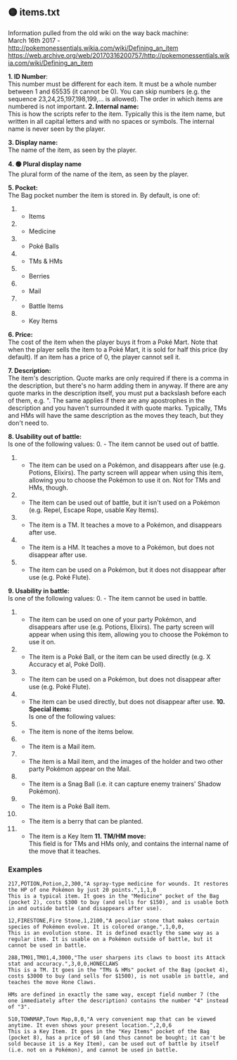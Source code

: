 ## 🟡 items.txt

Information pulled from the old wiki on the way back machine:  
March 16th 2017 - http://pokemonessentials.wikia.com/wiki/Defining_an_item   
https://web.archive.org/web/20170316200757/http://pokemonessentials.wikia.com/wiki/Defining_an_item


**1. ID Number**:  
This number must be different for each item. It must be a whole number between 1 and 65535 (it cannot be 0). You can skip numbers (e.g. the sequence 23,24,25,197,198,199,... is allowed). The order in which items are numbered is not important.
**2. Internal name:**  	
This is how the scripts refer to the item. Typically this is the item name, but written in all capital letters and with no spaces or symbols. The internal name is never seen by the player.

**3. Display name:**  	
The name of the item, as seen by the player.

**4. 🟢 Plural display name**  
The plural form of the name of the item, as seen by the player.

**5. Pocket:**  
The Bag pocket number the item is stored in. By default, is one of:
1. - Items
2. - Medicine
3. - Poké Balls
4. - TMs & HMs
5. - Berries
6. - Mail
7. - Battle Items
8. - Key Items

**6. Price:**  	
The cost of the item when the player buys it from a Poké Mart. Note that when the player sells the item to a Poké Mart, it is sold for half this price (by default). If an item has a price of 0, the player cannot sell it.

**7. Description:**  
The item's description. Quote marks are only required if there is a comma in the description, but there's no harm adding them in anyway. If there are any quote marks in the description itself, you must put a backslash before each of them, e.g. \". The same applies if there are any apostrophes in the description and you haven't surrounded it with quote marks.
Typically, TMs and HMs will have the same description as the moves they teach, but they don't need to.

**8. Usability out of battle:**  
Is one of the following values:
0. - The item cannot be used out of battle.
1. - The item can be used on a Pokémon, and disappears after use (e.g. Potions, Elixirs). The party screen will appear when using this item, allowing you to choose the Pokémon to use it on. Not for TMs and HMs, though.
2. - The item can be used out of battle, but it isn't used on a Pokémon (e.g. Repel, Escape Rope, usable Key Items).
3. - The item is a TM. It teaches a move to a Pokémon, and disappears after use.
4. - The item is a HM. It teaches a move to a Pokémon, but does not disappear after use.
5. - The item can be used on a Pokémon, but it does not disappear after use (e.g. Poké Flute).

**9. Usability in battle:**  
Is one of the following values:
0. - The item cannot be used in battle.
1. - The item can be used on one of your party Pokémon, and disappears after use (e.g. Potions, Elixirs). The party screen will appear when using this item, allowing you to choose the Pokémon to use it on.
2. - The item is a Poké Ball, or the item can be used directly (e.g. X Accuracy et al, Poké Doll).
3. - The item can be used on a Pokémon, but does not disappear after use (e.g. Poké Flute).
4. - The item can be used directly, but does not disappear after use.
**10. Special items:**  	
Is one of the following values:
0. - The item is none of the items below.
1. - The item is a Mail item.
2. - The item is a Mail item, and the images of the holder and two other party Pokémon appear on the Mail.
3. - The item is a Snag Ball (i.e. it can capture enemy trainers' Shadow Pokémon).
4. - The item is a Poké Ball item.
5. - The item is a berry that can be planted.
6. - The item is a Key Item
**11. TM/HM move:**  
This field is for TMs and HMs only, and contains the internal name of the move that it teaches.


### Examples
```
217,POTION,Potion,2,300,"A spray-type medicine for wounds. It restores the HP of one Pokémon by just 20 points.",1,1,0
This is a typical item. It goes in the "Medicine" pocket of the Bag (pocket 2), costs $300 to buy (and sells for $150), and is usable both in and outside battle (and disappears after use).

12,FIRESTONE,Fire Stone,1,2100,"A peculiar stone that makes certain species of Pokémon evolve. It is colored orange.",1,0,0,
This is an evolution stone. It is defined exactly the same way as a regular item. It is usable on a Pokémon outside of battle, but it cannot be used in battle.

288,TM01,TM01,4,3000,"The user sharpens its claws to boost its Attack stat and accuracy.",3,0,0,HONECLAWS
This is a TM. It goes in the "TMs & HMs" pocket of the Bag (pocket 4), costs $3000 to buy (and sells for $1500), is not usable in battle, and teaches the move Hone Claws.

HMs are defined in exactly the same way, except field number 7 (the one immediately after the description) contains the number "4" instead of "3".

510,TOWNMAP,Town Map,8,0,"A very convenient map that can be viewed anytime. It even shows your present location.",2,0,6
This is a Key Item. It goes in the "Key Items" pocket of the Bag (pocket 8), has a price of $0 (and thus cannot be bought; it can't be sold because it is a Key Item), can be used out of battle by itself (i.e. not on a Pokémon), and cannot be used in battle.
```